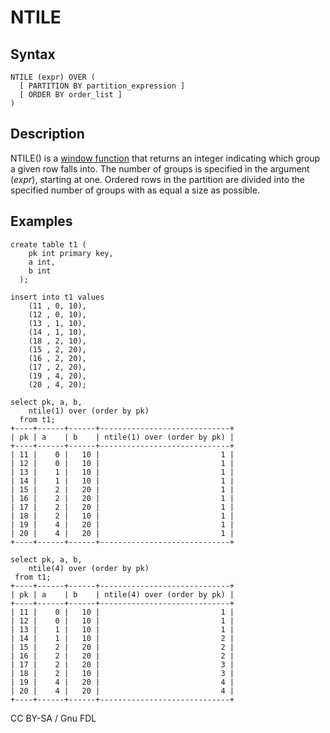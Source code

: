 
# NTILE


## Syntax


```
NTILE (expr) OVER ( 
  [ PARTITION BY partition_expression ] 
  [ ORDER BY order_list ]
)
```

## Description


NTILE() is a [window function](README.md) that returns an integer indicating which group a given row falls into. The number of groups is specified in the argument (*expr*), starting at one. Ordered rows in the partition are divided into the specified number of groups with as equal a size as possible.


## Examples


```
create table t1 (
    pk int primary key,
    a int,
    b int
  );

insert into t1 values
    (11 , 0, 10),
    (12 , 0, 10),
    (13 , 1, 10),
    (14 , 1, 10),
    (18 , 2, 10),
    (15 , 2, 20),
    (16 , 2, 20),
    (17 , 2, 20),
    (19 , 4, 20),
    (20 , 4, 20);

select pk, a, b,
    ntile(1) over (order by pk)
  from t1;
+----+------+------+-----------------------------+
| pk | a    | b    | ntile(1) over (order by pk) |
+----+------+------+-----------------------------+
| 11 |    0 |   10 |                           1 |
| 12 |    0 |   10 |                           1 |
| 13 |    1 |   10 |                           1 |
| 14 |    1 |   10 |                           1 |
| 15 |    2 |   20 |                           1 |
| 16 |    2 |   20 |                           1 |
| 17 |    2 |   20 |                           1 |
| 18 |    2 |   10 |                           1 |
| 19 |    4 |   20 |                           1 |
| 20 |    4 |   20 |                           1 |
+----+------+------+-----------------------------+

select pk, a, b,
    ntile(4) over (order by pk)
 from t1;
+----+------+------+-----------------------------+
| pk | a    | b    | ntile(4) over (order by pk) |
+----+------+------+-----------------------------+
| 11 |    0 |   10 |                           1 |
| 12 |    0 |   10 |                           1 |
| 13 |    1 |   10 |                           1 |
| 14 |    1 |   10 |                           2 |
| 15 |    2 |   20 |                           2 |
| 16 |    2 |   20 |                           2 |
| 17 |    2 |   20 |                           3 |
| 18 |    2 |   10 |                           3 |
| 19 |    4 |   20 |                           4 |
| 20 |    4 |   20 |                           4 |
+----+------+------+-----------------------------+
```


CC BY-SA / Gnu FDL

